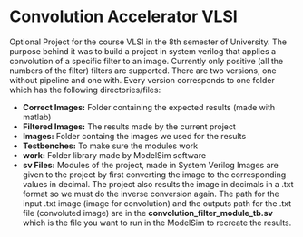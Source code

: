 # Convolution Accelerator VLSI
Optional Project for the course VLSI in the 8th semester of University. The purpose behind it was to build a project in system verilog that applies a convolution of a specific filter to an image. Currently only positive (all the numbers of the filter) filters are supported. There are two versions, one without pipeline and one with. 
Every version corresponds to one folder which has the following directories/files:
* **Correct Images:** Folder containing the expected results (made with matlab)
* **Filtered Images:** The results made by the current project
* **Images:** Folder containg the images we used for the results
* **Testbenches:** To make sure the modules work
* **work:** Folder library made by ModelSim software
* **sv Files:** Modules of the project, made in System Verilog
Images are given to the project by first converting the image to the corresponding values in decimal. The project also results the image in decimals in a .txt format so we must do the inverse conversion again. The path for the input .txt image (image for convolution) and the outputs path for the .txt file (convoluted image) are in the **convolution_filter_module_tb.sv** which is the file you want to run in the ModelSim to recreate the results.

